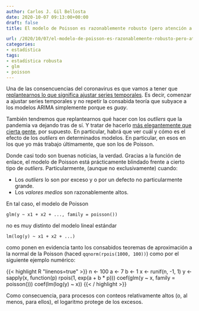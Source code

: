 ```yaml
---
author: Carlos J. Gil Bellosta
date: 2020-10-07 09:13:00+00:00
draft: false
title: El modelo de Poisson es razonablemente robusto (pero atención a lo de "razonablemente")

url: /2020/10/07/el-modelo-de-poisson-es-razonablemente-robusto-pero-atencion-a-lo-de-razonablemente/
categories:
- estadística
tags:
- estadística robusta
- glm
- poisson
---
```


Una de las consencuencias del coronavirus es que vamos a tener que [replantearnos lo que significa ajustar series temporales](https://www.datanalytics.com/2020/10/05/una-potencial-consecuencia-positiva-de-lo-del-coronavirus/). Es decir, comenzar a ajustar series temporales y no repetir la consabida teoría que subyace a los modelos ARIMA simplemente porque es _guay_.

También tendremos que replantearnos qué hacer con los _outliers_ que la pandemia va dejando tras de sí. Y tratar de hacerlo [más elegantemente que cierta gente](https://github.com/EuroMOMOnetwork/MOMO/blob/83eceff401b6d666c026eef93c1526e56a20d9c9/R/excess.R#L51), por supuesto. En particular, habrá que ver cuál y cómo es el efecto de los _outliers_ en determinados modelos. En particular, en esos en los que yo más trabajo últimamente, que son los de Poisson.

Donde casi todo son buenas noticias, la verdad. Gracias a la función de enlace, el modelo de Poisson está prácticamente blindado frente a cierto tipo de _outliers_. Particularmente, (aunque no exclusivamente) cuando:

* Los _outliers_ lo son por exceso y o por un defecto no particularmente grande.
* Los _valores medios_ son razonablemente altos.

En tal caso, el modelo de Poisson

`glm(y ~ x1 + x2 + ..., family = poisson())`

no es muy distinto del modelo lineal estándar

`lm(log(y) ~ x1 + x2 + ...)`

como ponen en evidencia tanto los consabidos teoremas de aproximación a la  normal de la Poisson (haced `qqnorm(rpois(1000, 100))`) como por el siguiente ejemplo numérico:

{{< highlight R "linenos=true" >}}
n <- 100
a <- 7
b <- 1
x <- runif(n, -1, 1)
y <- sapply(x, function(p)
  rpois(1, exp(a +  b * p)))
coef(glm(y ~ x, family = poisson()))
coef(lm(log(y) ~ x))
{{< / highlight >}}

Como consecuencia, para procesos con conteos relativamente altos (o, al menos, para ellos), el logaritmo protege de los excesos.



